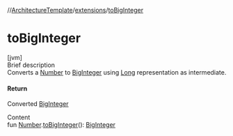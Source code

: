 //[ArchitectureTemplate](../index.md)/[extensions](index.md)/[toBigInteger](to-big-integer.md)



# toBigInteger  
[jvm]  
Brief description  
Converts a [Number](https://kotlinlang.org/api/latest/jvm/stdlib/kotlin/-number/index.html) to [BigInteger](https://docs.oracle.com/javase/8/docs/api/java/math/BigInteger.html) using [Long](https://kotlinlang.org/api/latest/jvm/stdlib/kotlin/-long/index.html) representation as intermediate.  
  


#### Return  
Converted [BigInteger](https://docs.oracle.com/javase/8/docs/api/java/math/BigInteger.html)  
  
  
Content  
fun [Number](https://kotlinlang.org/api/latest/jvm/stdlib/kotlin/-number/index.html).[toBigInteger](to-big-integer.md)(): [BigInteger](https://docs.oracle.com/javase/8/docs/api/java/math/BigInteger.html)  



